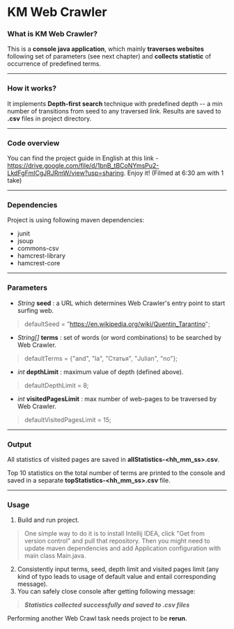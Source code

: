 # KM Web Crawler 
###  What is KM Web Crawler?
This is a **console java application**, which mainly **traverses websites** following set of parameters (see next chapter) and **collects statistic** of occurrence of predefined terms.
***
### How it works?
It implements **Depth-first search** technique with predefined depth -- a min number of transitions from seed to any traversed link. Results are saved to **.csv** files in project directory.
***
### Code overview
You can find the project guide in English at this link - https://drive.google.com/file/d/1bnB_tBCoNYmsPu2-LkdFgFmICgJRJRmW/view?usp=sharing. Enjoy it! (Filmed at 6:30 am with 1 take)
***
### Dependencies
Project is using following maven dependencies:
- junit
- jsoup
- commons-csv
- hamcrest-library
- hamcrest-core
***
### Parameters
 - *String* **seed** : a URL which determines Web Crawler's entry point to start surfing web.
 > defaultSeed = "https://en.wikipedia.org/wiki/Quentin_Tarantino";
 - *String[]* **terms** : set of words (or word combinations) to be searched by Web Crawler.
 > defaultTerms = {"and", "la", "Статья", "Julian", "no"}; 
 - *int* **depthLimit** : maximum value of depth (defined above).
 > defaultDepthLimit = 8;
 - *int* **visitedPagesLimit** : max number of web-pages to be traversed by Web Crawler.
 > defaultVisitedPagesLimit = 15;
 ***
 ### Output
All statistics of visited pages are saved in **allStatistics-<hh_mm_ss>.csv**. 

Top 10 statistics on the total number of terms are printed to the console and saved in a separate **topStatistics-<hh_mm_ss>.csv** file.
 ***
### Usage
1. Build and run project.
> One simple way to do it is to install Intellij IDEA, click "Get from version control" and pull that repository. Then you might need to update maven dependencies and add Application configuration with main class Main.java.

2. Consistently input terms, seed, depth limit and visited pages limit (any kind of typo leads to usage of default value and entail corresponding message). 
3. You can safely close console after getting following message:
> ***Statistics collected successfully and saved to .csv files***

Performing another Web Crawl task needs project to be **rerun**.
